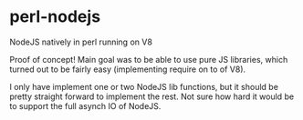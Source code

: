perl-nodejs
===========

NodeJS natively in perl running on V8

Proof of concept! Main goal was to be able to use pure JS libraries,
which turned out to be fairly easy (implementing require on to of V8).

I only have implement one or two NodeJS lib functions, but it should
be pretty straight forward to implement the rest. Not sure how hard
it would be to support the full asynch IO of NodeJS.
